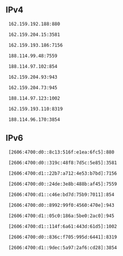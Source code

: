 ## IPv4
```
 162.159.192.188:880
```
```
 162.159.204.15:3581
```
```
 162.159.193.186:7156
```
```
 188.114.99.48:7559
```
```
 188.114.97.102:854
```
```
 162.159.204.93:943
```
```
 162.159.204.73:945
```
```
 188.114.97.123:1002
```
```
 162.159.193.110:8319
```
```
 188.114.96.170:3854
```

## IPv6
```
 [2606:4700:d0::8c13:516f:e1ea:6fc5]:880
```
```
 [2606:4700:d0::319c:48f8:7d5c:5e85]:3581
```
```
 [2606:4700:d1::22b7:a712:4e53:b7bd]:7156
```
```
 [2606:4700:d0::24de:3e8b:488b:af45]:7559
```
```
 [2606:4700:d1::c46e:bd7d:75b9:7011]:854
```
```
 [2606:4700:d0::8992:99f0:4560:470e]:943
```
```
 [2606:4700:d1::05c0:186a:5be0:2ac0]:945
```
```
 [2606:4700:d1::114f:6a61:443d:61d5]:1002
```
```
 [2606:4700:d0::836c:f705:995d:6441]:8319
```
```
 [2606:4700:d1::9dec:5a97:2af6:cd28]:3854
```
